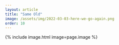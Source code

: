 ```yaml
---
layout: article
title: "Same Old"
image: /assets/img/2022-03-03-here-we-go-again.png
order: 10
---
```


{% include image.html image=page.image %}

